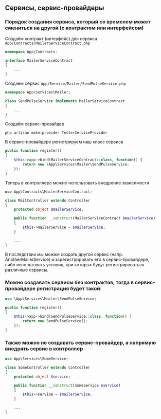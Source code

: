 ## Сервисы, сервис-провайдеры

### Порядок создания сервиса, который со временем может смениться на другой (с контрактом или интерфейсом)

Создаём контракт (интерфейс) для сервиса ```App/Contracts/MailerServiceContract.php```
```php
namespace App\Contracts;

interface MailerServiceContract
{
    ...
}
```

Создаем сервис ```App/Service/Mailer/SendPulseService.php```
```php
namespace App\Services\Mailer;

class SendPulseService implements MailerServiceContract
{
    ...
}
```

Создаём сервис-провайдер
```console
php artisan make:provider TesterServiceProvider
```
В сервис-провайдере регистрируем наш класс сервиса
```php
public function register()
{
    $this->app->bind(MailerServiceContract::class, function() {
        return new \App\Services\Mailer\SendPulseService;
    });
}
```

Теперь в контроллере можно использовать внедрение зависимости
```php
use App\Contracts\MailerServiceContract;

class MailController extends Controller
{
    protected object $mailerService;

    public function __construct(MailerServiceContract $mailerService)
    {
        $this->mailerService = $mailerService;
    }

    ...
}
```

В последствии мы можем создать другой сервис (напр. AnotherMailerService) и зарегистрировать его в сервис-провайдере, либо использовать условия, при которых будут регистрироваться различные сервисы.

### Можно создавать сервисы без контрактов, тогда в сервис-провайдере регистрация будет такой:
```php
use \App\Services\Mailer\SendPulseService;

public function register()
{
    $this->app->bind(SendPulseService::class, function() {
        return new SendPulseService();
    });
}
```

### Также можно не создавать сервис-провайдер, а напрямую внедрять сервис в контроллер
```php
use App\Services\SomeService;

class SomeController extends Controller
{
    protected object $service;

    public function __construct(SomeService $service)
    {
        $this->service = $mailerService;
    }

    ...
}
```
